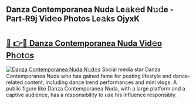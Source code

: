 ## Danza Contemporanea Nuda Le𝚊k𝚎d N𝚞𝚍e - Part-R9j Vid𝚎o Photos Le𝚊ks OjyxK

# <h2><a href="http://fbbjssp.evod.top/?m=Danza+Contemporanea+Nuda">🔗 👉🔴 Danza Contemporanea Nuda Vid𝚎o Ph𝚘t𝚘s</a></h2>

[![Danza Contemporanea Nuda N𝚞d𝚎s](https://i.imgur.com/8V9OHl7.gif)](http://fbbjssp.evod.top/?m=Danza+Contemporanea+Nuda)
Social media star Danza Contemporanea Nuda who has gained fame for posting lifestyle and dance-related content, including dance trend performances and mini vlogs. A public figure like Danza Contemporanea Nuda, with a large platform and a captive audience, has a responsibility to use his influence responsibly. 
